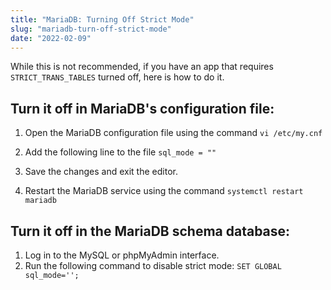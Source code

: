 ```yaml
---
title: "MariaDB: Turning Off Strict Mode"
slug: "mariadb-turn-off-strict-mode"
date: "2022-02-09"
---
```


While this is not recommended, if you have an app that requires `STRICT_TRANS_TABLES` turned off, here is how to do it.

## Turn it off in MariaDB's configuration file:

1. Open the MariaDB configuration file using the command
   `vi /etc/my.cnf`

1. Add the following line to the file
   `sql_mode = ""`

1. Save the changes and exit the editor.
1. Restart the MariaDB service using the command
   `systemctl restart mariadb`

## Turn it off in the MariaDB schema database:

1. Log in to the MySQL or phpMyAdmin interface.
1. Run the following command to disable strict mode: `SET GLOBAL sql_mode='';`
